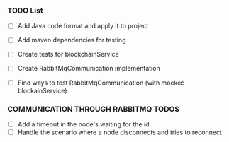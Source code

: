 ### TODO List

- [ ] Add Java code format and apply it to project
- [ ] Add maven dependencies for testing 
- [ ] Create tests for blockchainService
- [ ] Create RabbitMqCommunication implementation
- [ ] Find ways to test RabbitMqCommunication (with mocked blockainService)


### COMMUNICATION THROUGH RABBITMQ TODOS
- [ ] Add a timeout in the node's waiting for the id
- [ ] Handle the scenario where a node disconnects and tries to reconnect
